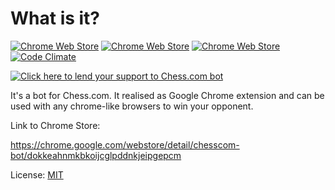 # What is it?
[![Chrome Web Store](https://img.shields.io/chrome-web-store/d/dokkeahnmkbkoijcglpddnkjeipgepcm.svg?maxAge=2592000)](https://chrome.google.com/webstore/detail/chesscom-bot/dokkeahnmkbkoijcglpddnkjeipgepcm)
[![Chrome Web Store](https://img.shields.io/chrome-web-store/v/dokkeahnmkbkoijcglpddnkjeipgepcm.svg?maxAge=2592000?style=plastic)](https://chrome.google.com/webstore/detail/chesscom-bot/dokkeahnmkbkoijcglpddnkjeipgepcm)
[![Chrome Web Store](https://img.shields.io/chrome-web-store/rating/dokkeahnmkbkoijcglpddnkjeipgepcm.svg?maxAge=2592000?style=plastic)](https://chrome.google.com/webstore/detail/chesscom-bot/dokkeahnmkbkoijcglpddnkjeipgepcm)
[![Code Climate](https://codeclimate.com/github/recoders/chessbot/badges/gpa.svg)](https://codeclimate.com/github/recoders/chessbot)

[![Click here to lend your support to Chess.com bot](https://images.shulcloud.com/1026/_preview/a45808649c82092f918aefd7fafe7853823d8710.jpg)](http://re-coders.com/chessbot/#donate)

It's a bot for Chess.com. It realised as Google Chrome extension and can be used 
with any chrome-like browsers to win your opponent.

Link to Chrome Store: 

<https://chrome.google.com/webstore/detail/chesscom-bot/dokkeahnmkbkoijcglpddnkjeipgepcm>

License: [MIT](http://opensource.org/licenses/MIT)
